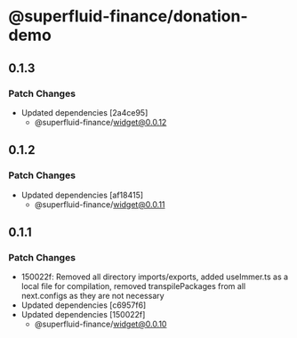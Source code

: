 # @superfluid-finance/donation-demo

## 0.1.3

### Patch Changes

- Updated dependencies [2a4ce95]
  - @superfluid-finance/widget@0.0.12

## 0.1.2

### Patch Changes

- Updated dependencies [af18415]
  - @superfluid-finance/widget@0.0.11

## 0.1.1

### Patch Changes

- 150022f: Removed all directory imports/exports, added useImmer.ts as a local file for compilation, removed transpilePackages from all next.configs as they are not necessary
- Updated dependencies [c6957f6]
- Updated dependencies [150022f]
  - @superfluid-finance/widget@0.0.10
